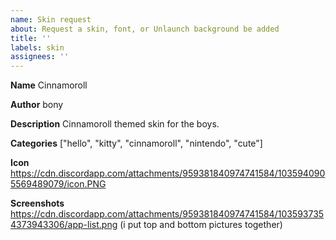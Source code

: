 ```yaml
---
name: Skin request
about: Request a skin, font, or Unlaunch background be added
title: ''
labels: skin
assignees: ''
---
```


<!-- These lines are comments, they won't show up when submitted. -->
<!-- Please fill out the following information about your skin. -->
<!-- Do not delete the **bold** text, simply type the info below. -->

<!-- The name to call your skin on the site. -->
**Name**
Cinnamoroll

<!-- The name to credit you by on the site. -->
**Author**
bony

<!-- A brief description of the skin. -->
**Description**
Cinnamoroll themed skin for the boys.

<!-- Some broad categories your skin fits into. May not be used exactly if there's an existing category that fits well enough. -->
**Categories**
 ["hello", "kitty", "cinnamoroll", "nintendo", "cute"]

<!-- An icon for your skin, it can be up to 48×48 pixels. -->
<!-- Either drag drop an image file into the GitHub text box or paste a link. -->
**Icon**
https://cdn.discordapp.com/attachments/959381840974741584/1035940905569489079/icon.PNG

<!-- If you're able to run TWiLight Menu++ in an emulator, you can attach screenshots here. -->
**Screenshots**
https://cdn.discordapp.com/attachments/959381840974741584/1035937354373943306/app-list.png (i put top and bottom pictures together)